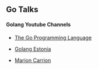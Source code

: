 ## Go Talks

#### Golang Youtube Channels

- [The Go Programming Language](https://www.youtube.com/c/golang)

- [Golang Estonia](https://www.youtube.com/channel/UCHeIcjPXRniB1IlvgIpL0nw)

- [Marion Carrion](https://www.youtube.com/c/MarioCarrion)




